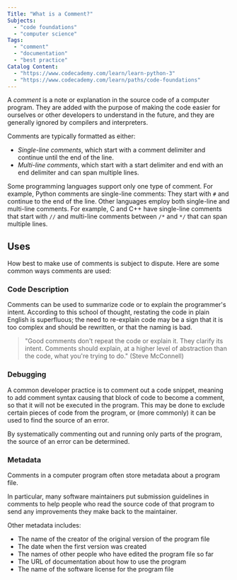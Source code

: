 ```yaml
---
Title: "What is a Comment?"  
Subjects:
  - "code foundations"
  - "computer science"
Tags: 
  - "comment"
  - "documentation"
  - "best practice"
Catalog Content: 
  - "https://www.codecademy.com/learn/learn-python-3"
  - "https://www.codecademy.com/learn/paths/code-foundations"
---
```


A _comment_ is a note or explanation in the source code of a computer program. They are added with the purpose of making the code easier for ourselves or other developers to understand in the future, and they are generally ignored by compilers and interpreters. 

Comments are typically formatted as either:

- _Single-line comments_, which start with a comment delimiter and continue until the end of the line.
- _Multi-line comments_, which start with a start delimiter and end with an end delimiter and can span multiple lines.

Some programming languages support only one type of comment. For example, Python comments are single-line comments: They start with `#` and continue to the end of the line. Other languages employ both single-line and multi-line comments. For example, C and C++ have single-line comments that start with `//` and multi-line comments between `/*` and `*/` that can span multiple lines.

## Uses

How best to make use of comments is subject to dispute. Here are some common ways comments are used:

### Code Description

Comments can be used to summarize code or to explain the programmer's intent. According to this school of thought, restating the code in plain English is superfluous; the need to re-explain code may be a sign that it is too complex and should be rewritten, or that the naming is bad.

> "Good comments don't repeat the code or explain it. They clarify its intent. Comments should explain, at a higher level of abstraction than the code, what you're trying to do." (Steve McConnell)

### Debugging

A common developer practice is to comment out a code snippet, meaning to add comment syntax causing that block of code to become a comment, so that it will not be executed in the program. This may be done to exclude certain pieces of code from the program, or (more commonly) it can be used to find the source of an error. 

By systematically commenting out and running only parts of the program, the source of an error can be determined.

### Metadata

Comments in a computer program often store metadata about a program file.

In particular, many software maintainers put submission guidelines in comments to help people who read the source code of that program to send any improvements they make back to the maintainer.

Other metadata includes: 

- The name of the creator of the original version of the program file
- The date when the first version was created
- The names of other people who have edited the program file so far
- The URL of documentation about how to use the program
- The name of the software license for the program file
